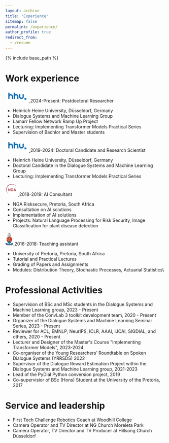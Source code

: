 ```yaml
---
layout: archive
title: "Experience"
sitemap: false
permalink: /experience/
author_profile: true
redirect_from:
  - /resume
---
```


{% include base_path %}

Work experience
======

<a href="https://www.hhu.de/">
  <img src="/images/hhu.png" alt="alt text" height="40" width="75">
</a>  2024-Present: Postdoctoral Researcher

* Heinrich Heine University, Düsseldorf, Germany
* Dialogue Systems and Machine Learning Group
* Lamarr Fellow Network Ramp Up Project
* Lecturing: Implementing Transformer Models Practical Series
* Supervision of Bachlor and Master students

<a href="https://www.hhu.de/">
  <img src="/images/hhu.png" alt="alt text" height="40" width="75">
</a>  2019-2024: Doctoral Candidate and Research Scientist

* Heinrich Heine University, Düsseldorf, Germany
* Doctoral Candidate in the Dialogue Systems and Machine Learning Group
* Lecturing: Implementing Transformer Models Practical Series

<a href="https://nga.co.za/">
  <img src="/images/nga.png" alt="alt text" height="40" width="40">
</a>  2018-2019: AI Consultant

* NGA Risksecure, Pretoria, South Africa
* Consultation on AI solutions
* Implementation of AI solutions
* Projects: Natural Language Processing for Risk Security, Image Classification for plant disease detection

<a href="https://www.up.ac.za/">
  <img src="/images/up.png" alt="alt text" height="40" width="25">
</a>  2016-2018: Teaching assistant

* University of Pretoria, Pretoria, South Africa
* Tutorial and Practical Lectures
* Grading of Papers and Assignments
* Modules: Distribution Theory, Stochastic Processes, Actuarial Statistics\

Professional Activities
======

* Supervision of BSc and MSc students in the Dialogue Systems and Machine Learning group, 2023 - Present
* Member of the ConvLab 3 toolkit development team, 2020 - Present
* Organizer of the Dialogue Systems and Machine Learning Seminar Series, 2023 - Present
* Reviewer for ACL, EMNLP, NeurIPS, ICLR, AAAI, IJCAI, SIGDIAL, and others, 2020 - Present
* Lecturer and Designer of the Master's Course "Implementing Transformer Models", 2023-2024
* Co-organiser of the Young Researchers’ Roundtable on Spoken Dialogue Systems (YRRSDS) 2022
* Supervisor of the Dialogue Reward Estimation Project within the Dialogue Systems and Machine Learning group, 2021-2023
* Lead of the PyDial Python conversion project, 2019
* Co-supervisior of BSc (Hons) Student at the University of the Pretoria, 2017

Service and leadership
======

* First Tech Challenge Robotics Coach at Woodhill College
* Camera Operator and TV Director at NG Church Moreleta Park
* Camera Operator, TV Director and TV Producer at Hillsong Church Düsseldorf
